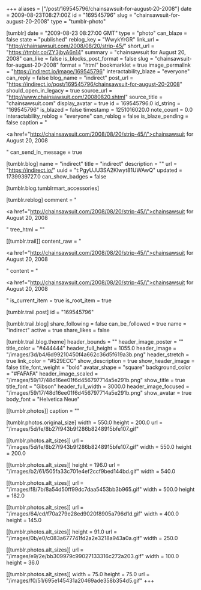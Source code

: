 +++
aliases = ["/post/169545796/chainsawsuit-for-august-20-2008"]
date = 2009-08-23T08:27:00Z
id = "169545796"
slug = "chainsawsuit-for-august-20-2008"
type = "tumblr-photo"

[tumblr]
date = "2009-08-23 08:27:00 GMT"
type = "photo"
can_blaze = false
state = "published"
reblog_key = "WwykYrGR"
link_url = "http://chainsawsuit.com/2008/08/20/strip-45/"
short_url = "https://tmblr.co/ZY3jbyA6n14"
summary = "chainsawsuit for August 20, 2008"
can_like = false
is_blocks_post_format = false
slug = "chainsawsuit-for-august-20-2008"
format = "html"
bookmarklet = true
image_permalink = "https://indirect.io/image/169545796"
interactability_blaze = "everyone"
can_reply = false
blog_name = "indirect"
post_url = "https://indirect.io/post/169545796/chainsawsuit-for-august-20-2008"
should_open_in_legacy = true
source_url = "http://www.chainsawsuit.com/20080820.shtml"
source_title = "chainsawsuit.com"
display_avatar = true
id = 169545796.0
id_string = "169545796"
is_blazed = false
timestamp = 1251016020.0
note_count = 0.0
interactability_reblog = "everyone"
can_reblog = false
is_blaze_pending = false
caption = "<p><a href=\"http://chainsawsuit.com/2008/08/20/strip-45/\">chainsawsuit for August 20, 2008</a></p>"
can_send_in_message = true

[tumblr.blog]
name = "indirect"
title = "indirect"
description = ""
url = "https://indirect.io/"
uuid = "t:PgyUJU3SA2Klwyt81UWAwQ"
updated = 1739939727.0
can_show_badges = false

[tumblr.blog.tumblrmart_accessories]

[tumblr.reblog]
comment = "<p><a href=\"http://chainsawsuit.com/2008/08/20/strip-45/\">chainsawsuit for August 20, 2008</a></p>"
tree_html = ""

[[tumblr.trail]]
content_raw = "<p><a href=\"http://chainsawsuit.com/2008/08/20/strip-45/\">chainsawsuit for August 20, 2008</a></p>"
content = "<p><a href=\"http://chainsawsuit.com/2008/08/20/strip-45/\">chainsawsuit for August 20, 2008</a></p>"
is_current_item = true
is_root_item = true

[tumblr.trail.post]
id = "169545796"

[tumblr.trail.blog]
share_following = false
can_be_followed = true
name = "indirect"
active = true
share_likes = false

[tumblr.trail.blog.theme]
header_bounds = ""
header_image_poster = ""
title_color = "#444444"
header_full_height = 1055.0
header_image = "/images/3d/b4/6d99210450f4a662c36d5f619a3b.png"
header_stretch = true
link_color = "#529ECC"
show_description = true
show_header_image = false
title_font_weight = "bold"
avatar_shape = "square"
background_color = "#FAFAFA"
header_image_scaled = "/images/59/17/48d16ee01f6d456797714a5e291b.png"
show_title = true
title_font = "Gibson"
header_full_width = 3000.0
header_image_focused = "/images/59/17/48d16ee01f6d456797714a5e291b.png"
show_avatar = true
body_font = "Helvetica Neue"

[[tumblr.photos]]
caption = ""

[tumblr.photos.original_size]
width = 550.0
height = 200.0
url = "/images/5d/fe/8b27f943b9f286b8248915bfe107.gif"

[[tumblr.photos.alt_sizes]]
url = "/images/5d/fe/8b27f943b9f286b8248915bfe107.gif"
width = 550.0
height = 200.0

[[tumblr.photos.alt_sizes]]
height = 196.0
url = "/images/b2/61/505fa33c701e4ef2ccf9bed144bd.gif"
width = 540.0

[[tumblr.photos.alt_sizes]]
url = "/images/f8/7b/8a54d50ff99dc7daa5453bb3b965.gif"
width = 500.0
height = 182.0

[[tumblr.photos.alt_sizes]]
url = "/images/64/cd/f70a279e28ed9020f8905a796d1d.gif"
width = 400.0
height = 145.0

[[tumblr.photos.alt_sizes]]
height = 91.0
url = "/images/0b/e0/c083a677741fd2a2e3218a943a0a.gif"
width = 250.0

[[tumblr.photos.alt_sizes]]
url = "/images/e9/2e/bb309979c99027133316c272a203.gif"
width = 100.0
height = 36.0

[[tumblr.photos.alt_sizes]]
width = 75.0
height = 75.0
url = "/images/f0/51/695e145431a20469ade358b354d5.gif"
+++
